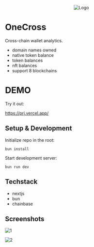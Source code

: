 <div align="center">
    <img src="https://github.com/aeither/friendtech-on-bos/assets/36173828/8d8d8c35-0953-4e6d-a405-387259afd3e9" alt="Logo" >
</div>

# OneCross

Cross-chain wallet analytics.
- domain names owned
- native token balance
- token balances
- nft balances
- support 8 blockchains

# DEMO

Try it out:

https://prj.vercel.app/

## Setup & Development

Initialize repo in the root:

```
bun install
```

Start development server:

```
bun run dev
```

## Techstack

- nextjs
- bun
- chainbase

## Screenshots

![1](https://github.com/aeither/onecross/assets/36173828/201a8a62-0171-4ff8-a050-a6b8fe53a361)

![2](https://github.com/aeither/onecross/assets/36173828/3b2e21f3-28be-4855-bc92-016e1c31597f)



